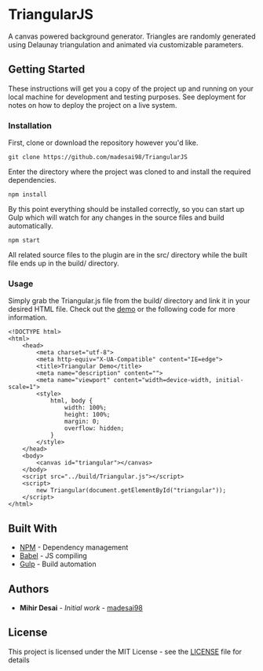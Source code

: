 # TriangularJS

A canvas powered background generator. Triangles are randomly generated using Delaunay triangulation and animated via customizable parameters.

## Getting Started

These instructions will get you a copy of the project up and running on your local machine for development and testing purposes. See deployment for notes on how to deploy the project on a live system.

### Installation

First, clone or download the repository however you'd like.

```
git clone https://github.com/madesai98/TriangularJS
```

Enter the directory where the project was cloned to and install the required dependencies.

```
npm install
```

By this point everything should be installed correctly, so you can start up Gulp which will watch for any changes in the source files and build automatically.

```
npm start
```

All related source files to the plugin are in the src/ directory while the built file ends up in the build/ directory.


### Usage

Simply grab the Triangular.js file from the build/ directory and link it in your desired HTML file. Check out the [demo](https://github.com/madesai98/TriangularJS/blob/master/demo/Triangular.html) or the following code for more information.

```
<!DOCTYPE html>
<html>
    <head>
        <meta charset="utf-8">
        <meta http-equiv="X-UA-Compatible" content="IE=edge">
        <title>Triangular Demo</title>
        <meta name="description" content="">
        <meta name="viewport" content="width=device-width, initial-scale=1">
        <style>
            html, body {
                width: 100%;
                height: 100%;
                margin: 0;
                overflow: hidden;
            }
        </style>
    </head>
    <body>
        <canvas id="triangular"></canvas>
    </body>
    <script src="../build/Triangular.js"></script>
    <script>
        new Triangular(document.getElementById("triangular"));
    </script>
</html>
```

## Built With

* [NPM](https://www.npmjs.com/) - Dependency management
* [Babel](https://babeljs.io/) - JS compiling
* [Gulp](https://gulpjs.com/) - Build automation

## Authors

* **Mihir Desai** - *Initial work* - [madesai98](https://github.com/madesai98)

## License

This project is licensed under the MIT License - see the [LICENSE](LICENSE) file for details